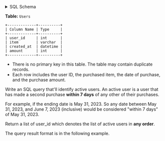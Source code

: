 <details>
<summary> SQL Schema</summary>

```sql
DROP TABLE IF EXISTS Users;

CREATE TABLE IF NOT EXISTS
  Users (user_id int, item varchar(100),created_at date,amount int);

INSERT INTO
  Users (user_id, item, created_at, amount)
VALUES
  ('5', 'Smart Crock Pot', '2021-09-18', '698882'),
  ('6', 'Smart Lock', '2021-09-14', '11487'),
  ('6', 'Smart Thermostat', '2021-09-10', '674762'),
  ('8', 'Smart Light Strip', '2021-09-29', '630773'),
  ('4', 'Smart Cat Feeder', '2021-09-02', '693545'),
  ('4', 'Smart Bed', '2021-09-13', '170249');
```

</details>

**Table:** `Users`

```
+-------------+----------+ 
| Column Name | Type     | 
+-------------+----------+ 
| user_id     | int      | 
| item        | varchar  |
| created_at  | datetime |
| amount      | int      |
+-------------+----------+
```

- There is no primary key in this table. The table may contain duplicate records. 
- Each row includes the user ID, the purchased item, the date of purchase, and the purchase amount.

Write an SQL query that'll identify active users. An active user is a user that has made a second purchase **within 7 days** of any other of their purchases.

For example, if the ending date is May 31, 2023. So any date between May 31, 2023, and June 7, 2023 (inclusive) would be considered "within 7 days" of May 31, 2023.

Return a list of user_id which denotes the list of active users in **any order**.

The query result format is in the following example.
